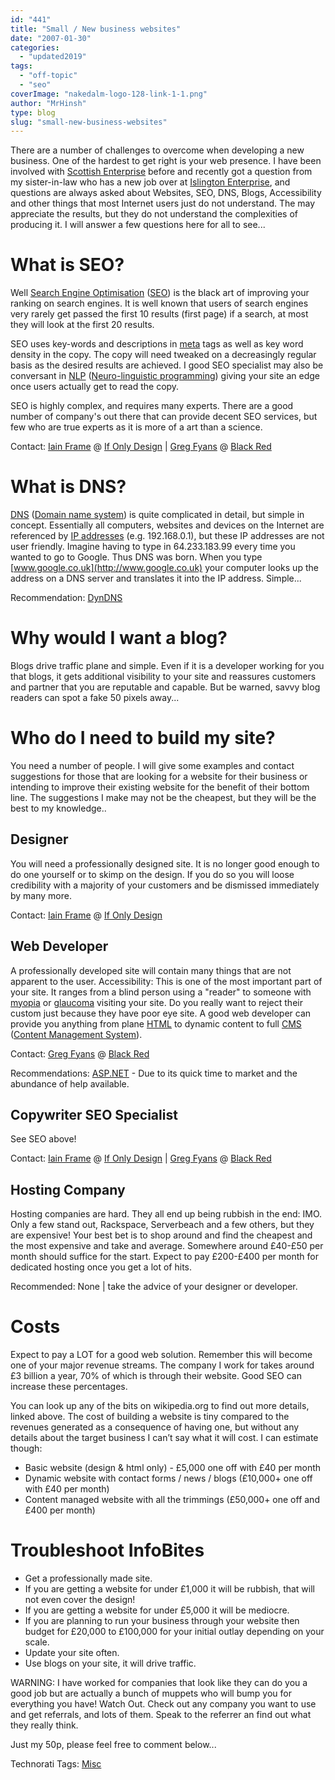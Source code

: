 ```yaml
---
id: "441"
title: "Small / New business websites"
date: "2007-01-30"
categories: 
  - "updated2019"
tags: 
  - "off-topic"
  - "seo"
coverImage: "nakedalm-logo-128-link-1-1.png"
author: "MrHinsh"
type: blog
slug: "small-new-business-websites"
---
```


There are a number of challenges to overcome when developing a new business. One of the hardest to get right is your web presence. I have been involved with [Scottish Enterprise](http://www.scottish-enterprise.com/) before and recently got a question from my sister-in-law who has a new job over at [Islington Enterprise](http://www.islingtonenterprise.co.uk/), and questions are always asked about Websites, SEO, DNS, Blogs, Accessibility and other things that most Internet users just do not understand. The may appreciate the results, but they do not understand the complexities of producing it. I will answer a few questions here for all to see...

# What is SEO?

Well [Search Engine Optimisation](//en.wikipedia.org/wiki/Search_engine_optimization) ([SEO](http://en.wikipedia.org/wiki/Search_engine_optimization)) is the black art of improving your ranking on search engines. It is well known that users of search engines very rarely get passed the first 10 results (first page) if a search, at most they will look at the first 20 results.

SEO uses key-words and descriptions in [meta](http://en.wikipedia.org/wiki/Meta_tags "Meta element") tags as well as key word density in the copy. The copy will need tweaked on a decreasingly regular basis as the desired results are achieved. I good SEO specialist may also be conversant in [NLP](https://inlpcenter.org/what-is-neuro-linguistic-programming-nlp/ "Neuro-linguistic programming") ([Neuro-linguistic programming](https://inlpcenter.org/what-is-neuro-linguistic-programming-nlp/)) giving your site an edge once users actually get to read the copy.

SEO is highly complex, and requires many experts. There are a good number of company's out there that can provide decent SEO services, but few who are true experts as it is more of a art than a science.

Contact: [Iain Frame](http://www.ifonlydesign.co.uk/ "Iain Frame") @ [If Only Design](http://www.ifonlydesign.co.uk/) | [Greg Fyans](http://www.blackred.co.uk/ "Greg Fyans") @ [Black Red](http://www.blackred.co.uk/ "Web Developer")

# What is DNS?

[DNS](http://en.wikipedia.org/wiki/Domain_name_system "Domain name system") ([Domain name system](http://en.wikipedia.org/wiki/Domain_name_system)) is quite complicated in detail, but simple in concept. Essentially all computers, websites and devices on the Internet are referenced by [IP addresses](http://en.wikipedia.org/wiki/Ip_address) (e.g. 192.168.0.1), but these IP addresses are not user friendly. Imagine having to type in 64.233.183.99 every time you wanted to go to Google. Thus DNS was born. When you type [www.google.co.uk](http://www.google.co.uk) your computer looks up the address on a DNS server and translates it into the IP address. Simple...

Recommendation: [DynDNS](http://www.dyndns.com/)

# Why would I want a blog?

Blogs drive traffic plane and simple. Even if it is a developer working for you that blogs, it gets additional visibility to your site and reassures customers and partner that you are reputable and capable. But be warned, savvy blog readers can spot a fake 50 pixels away...

# Who do I need to build my site?

You need a number of people. I will give some examples and contact suggestions for those that are looking for a website for their business or intending to improve their existing website for the benefit of their bottom line. The suggestions I make may not be the cheapest, but they will be the best to my knowledge..

## Designer

You will need a professionally designed site. It is no longer good enough to do one yourself or to skimp on the design. If you do so you will loose credibility with a majority of your customers and be dismissed immediately by many more.

Contact: [Iain Frame](http://www.ifonlydesign.co.uk/ "Iain Frame") @ [If Only Design](http://www.ifonlydesign.co.uk/)

## Web Developer

A professionally developed site will contain many things that are not apparent to the user. Accessibility: This is one of the most important part of your site. It ranges from a blind person using a "reader" to someone with [myopia](http://en.wikipedia.org/wiki/Myopia) or [glaucoma](http://en.wikipedia.org/wiki/Glaucoma) visiting your site. Do you really want to reject their custom just because they have poor eye site. A good web developer can provide you anything from plane [HTML](http://en.wikipedia.org/wiki/HTML) to dynamic content to full [CMS](http://en.wikipedia.org/wiki/Content_management_system "Content management system") ([Content Management System](http://en.wikipedia.org/wiki/Content_management_system)).

Contact: [Greg Fyans](http://www.blackred.co.uk/ "Greg Fyans") @ [Black Red](http://www.blackred.co.uk/ "Web Developer")

Recommendations: [ASP.NET](http://www.asp.net/ "ASP.NET") - Due to its quick time to market and the abundance of help available.

## Copywriter SEO Specialist

See SEO above!

Contact: [Iain Frame](http://www.ifonlydesign.co.uk/ "Iain Frame") @ [If Only Design](http://www.ifonlydesign.co.uk/) | [Greg Fyans](http://www.blackred.co.uk/ "Greg Fyans") @ [Black Red](http://www.blackred.co.uk/ "Web Developer")

## Hosting Company

Hosting companies are hard. They all end up being rubbish in the end: IMO. Only a few stand out, Rackspace, Serverbeach and a few others, but they are expensive! Your best bet is to shop around and find the cheapest and the most expensive and take and average. Somewhere around £40-£50 per month should suffice for the start. Expect to pay £200-£400 per month for dedicated hosting once you get a lot of hits.

Recommended: None | take the advice of your designer or developer.

# Costs

Expect to pay a LOT for a good web solution. Remember this will become one of your major revenue streams. The company I work for takes around £3 billion a year, 70% of which is through their website. Good SEO can increase these percentages.

You can look up any of the bits on wikipedia.org to find out more details, linked above. The cost of building a website is tiny compared to the revenues generated as a consequence of having one, but without any details about the target business I can’t say what it will cost. I can estimate though:

- Basic website (design & html only) - £5,000 one off with £40 per month
- Dynamic website with contact forms / news / blogs (£10,000+ one off with £40 per month)
- Content managed website with all the trimmings (£50,000+ one off and £400 per month)

# Troubleshoot InfoBites

- Get a professionally made site.
- If you are getting a website for under £1,000 it will be rubbish, that will not even cover the design!
- If you are getting a website for under £5,000 it will be mediocre.
- If you are planning to run your business through your website then budget for £20,000 to £100,000 for your initial outlay depending on your scale.
- Update your site often.
- Use blogs on your site, it will drive traffic.

WARNING: I have worked for companies that look like they can do you a good job but are actually a bunch of muppets who will bump you for everything you have! Watch Out. Check out any company you want to use and get referrals, and lots of them. Speak to the referrer an find out what they really think.

Just my 50p, please feel free to comment below...

Technorati Tags: [Misc](http://technorati.com/tags/Misc)



